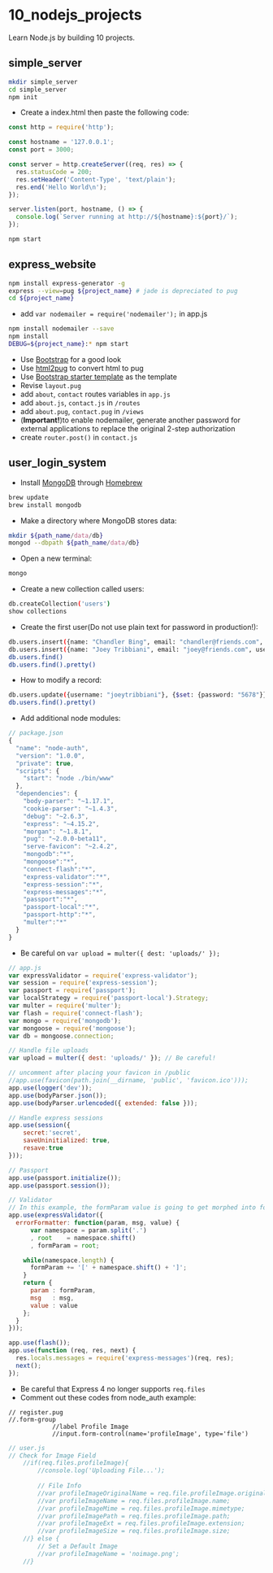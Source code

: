 # 10_nodejs_projects

Learn Node.js by building 10 projects.

## simple_server

```bash
mkdir simple_server
cd simple_server
npm init
```

- Create a index.html then paste the following code:

```javascript
const http = require('http');

const hostname = '127.0.0.1';
const port = 3000;

const server = http.createServer((req, res) => {
  res.statusCode = 200;
  res.setHeader('Content-Type', 'text/plain');
  res.end('Hello World\n');
});

server.listen(port, hostname, () => {
  console.log(`Server running at http://${hostname}:${port}/`);
});
```

```bash
npm start
```

## express_website

```bash
npm install express-generator -g
express --view=pug ${project_name} # jade is depreciated to pug
cd ${project_name}
```

- add `var nodemailer = require('nodemailer');` in app.js

```bash
npm install nodemailer --save
npm install
DEBUG=${project_name}:* npm start
```

- Use [Bootstrap](http://getbootstrap.com/) for a good look
- Use [html2pug](http://html2pug.com/) to convert html to pug
- Use [Bootstrap starter template](http://getbootstrap.com/examples/starter-template/) as the template
- Revise `layout.pug`
- add `about`, `contact` routes variables in `app.js`
- add `about.js`, `contact.js` in `/routes`
- add `about.pug`, `contact.pug` in `/views`
- (**Important!**)to enable nodemailer, generate another password for external applications to replace the original 2-step authorization
- create `router.post()` in `contact.js`

## user_login_system

- Install [MongoDB](https://docs.mongodb.com/manual/tutorial/install-mongodb-on-os-x/) through [Homebrew](https://brew.sh/)

```bash
brew update
brew install mongodb
```

- Make a directory where MongoDB stores data:

```bash
mkdir ${path_name/data/db}
mongod --dbpath ${path_name/data/db}
```

- Open a new terminal:

```bash
mongo
```

- Create a new collection called users:

```bash
db.createCollection('users')
show collections
```

- Create the first user(Do not use plain text for password in production!):

```bash
db.users.insert({name: "Chandler Bing", email: "chandler@friends.com", username: "chandlerbing", password: "1234"})
db.users.insert({name: "Joey Tribbiani", email: "joey@friends.com", username: "joeytribbiani", password: "1234"})
db.users.find()
db.users.find().pretty()
```

- How to modify a record:

```bash
db.users.update({username: "joeytribbiani"}, {$set: {password: "5678"}})
db.users.find().pretty()
```

- Add additional node modules:

```javascript
// package.json
{
  "name": "node-auth",
  "version": "1.0.0",
  "private": true,
  "scripts": {
    "start": "node ./bin/www"
  },
  "dependencies": {
    "body-parser": "~1.17.1",
    "cookie-parser": "~1.4.3",
    "debug": "~2.6.3",
    "express": "~4.15.2",
    "morgan": "~1.8.1",
    "pug": "~2.0.0-beta11",
    "serve-favicon": "~2.4.2",
	"mongodb":"*",
	"mongoose":"*",
	"connect-flash":"*",
	"express-validator":"*",
	"express-session":"*",
	"express-messages":"*",
	"passport":"*",
	"passport-local":"*",
	"passport-http":"*",
	"multer":"*"
  }
}
```

- Be careful on `var upload = multer({ dest: 'uploads/' });`

```javascript
// app.js
var expressValidator = require('express-validator');
var session = require('express-session');
var passport = require('passport');
var localStrategy = require('passport-local').Strategy;
var multer = require('multer');
var flash = require('connect-flash');
var mongo = require('mongodb');
var mongoose = require('mongoose');
var db = mongoose.connection;

// Handle file uploads
var upload = multer({ dest: 'uploads/' }); // Be careful!

// uncomment after placing your favicon in /public
//app.use(favicon(path.join(__dirname, 'public', 'favicon.ico')));
app.use(logger('dev'));
app.use(bodyParser.json());
app.use(bodyParser.urlencoded({ extended: false }));

// Handle express sessions
app.use(session({
	secret:'secret',
	saveUninitialized: true,
	resave:true
}));

// Passport
app.use(passport.initialize());
app.use(passport.session());

// Validator
// In this example, the formParam value is going to get morphed into form body format useful for printing.
app.use(expressValidator({
  errorFormatter: function(param, msg, value) {
      var namespace = param.split('.')
      , root    = namespace.shift()
      , formParam = root;

    while(namespace.length) {
      formParam += '[' + namespace.shift() + ']';
    }
    return {
      param : formParam,
      msg   : msg,
      value : value
    };
  }
}));

app.use(flash());
app.use(function (req, res, next) {
  res.locals.messages = require('express-messages')(req, res);
  next();
});
```

- Be careful that Express 4 no longer supports `req.files`
- Comment out these codes from node_auth example:

```
// register.pug
//.form-group
			//label Profile Image
			//input.form-control(name='profileImage', type='file')
```

```javascript
// user.js
// Check for Image Field
	//if(req.files.profileImage){
		//console.log('Uploading File...');
	
		// File Info
		//var profileImageOriginalName = req.file.profileImage.originalname;
		//var profileImageName = req.files.profileImage.name;
		//var profileImageMime = req.files.profileImage.mimetype;
		//var profileImagePath = req.files.profileImage.path;
		//var profileImageExt = req.files.profileImage.extension;
		//var profileImageSize = req.files.profileImage.size;
	//} else {
		// Set a Default Image
		//var profileImageName = 'noimage.png';	
	//}
```